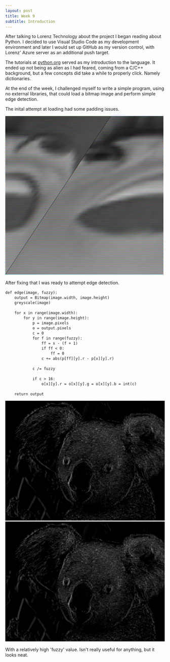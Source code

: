 ```yaml
---
layout: post
title: Week 9
subtitle: Introduction
---
```


After talking to Lorenz Technology about the project I began reading about Python. I decided to use Visual Studio Code as my development environment and later I would set up GitHub as my version control, with Lorenz' Azure server as an additional push target.

The tutorials at [python.org](https://docs.python.org/3/tutorial/) served as my introduction to the language. It ended up not being as alien as I had feared, coming from a C/C++ background, but a few concepts did take a while to properly click. Namely dictionaries.

At the end of the week, I challenged myself to write a simple program, using no external libraries, that could load a bitmap image and perform simple edge detection.

The inital attempt at loading had some padding issues.

![bee](/img/padding.jpg)

After fixing that I was ready to attempt edge detection.
~~~
def edge(image, fuzzy):
    output = Bitmap(image.width, image.height)
    greyscale(image)

    for x in range(image.width):
        for y in range(image.height):
            p = image.pixels
            o = output.pixels
            c = 0
            for f in range(fuzzy):
                ff = x - (f + 1)
                if ff < 0:
                    ff = 0
                c += abs(p[ff][y].r - p[x][y].r)
                
            c /= fuzzy
            
            if c > 16:
                o[x][y].r = o[x][y].g = o[x][y].b = int(c)

    return output
~~~
![koala](/img/koalaedge.jpg) ![koala2](/img/koalaedge.jpg)

With a relatively high 'fuzzy' value. Isn't really useful for anything, but it looks neat.
